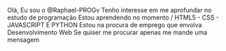 Olá, Eu sou o @Raphael-PROGv
Tenho interesse em me aprofundar no estudo de programação
Estou aprendendo no momento / HTML5 - CSS - JAVASCRIPT E PYTHON
Estou na procura de emprego que envolva Desenvolvimento Web 
Se quiser me procurar apenas me mande uma mensagem
